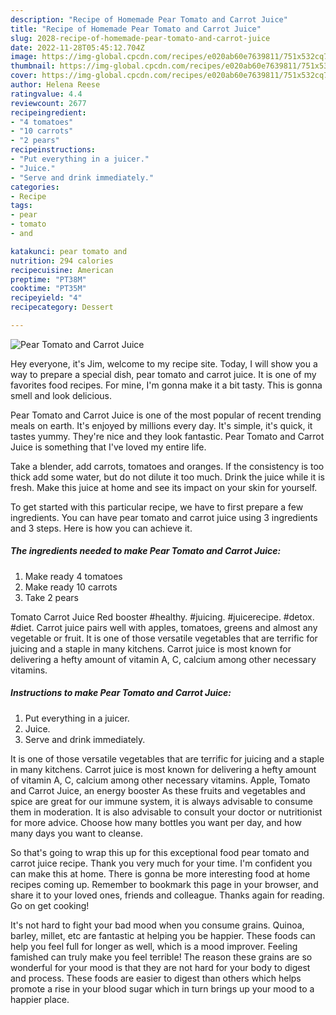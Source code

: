 ```yaml
---
description: "Recipe of Homemade Pear Tomato and Carrot Juice"
title: "Recipe of Homemade Pear Tomato and Carrot Juice"
slug: 2028-recipe-of-homemade-pear-tomato-and-carrot-juice
date: 2022-11-28T05:45:12.704Z
image: https://img-global.cpcdn.com/recipes/e020ab60e7639811/751x532cq70/pear-tomato-and-carrot-juice-recipe-main-photo.jpg
thumbnail: https://img-global.cpcdn.com/recipes/e020ab60e7639811/751x532cq70/pear-tomato-and-carrot-juice-recipe-main-photo.jpg
cover: https://img-global.cpcdn.com/recipes/e020ab60e7639811/751x532cq70/pear-tomato-and-carrot-juice-recipe-main-photo.jpg
author: Helena Reese
ratingvalue: 4.4
reviewcount: 2677
recipeingredient:
- "4 tomatoes"
- "10 carrots"
- "2 pears"
recipeinstructions:
- "Put everything in a juicer."
- "Juice."
- "Serve and drink immediately."
categories:
- Recipe
tags:
- pear
- tomato
- and

katakunci: pear tomato and 
nutrition: 294 calories
recipecuisine: American
preptime: "PT38M"
cooktime: "PT35M"
recipeyield: "4"
recipecategory: Dessert

---
```



![Pear Tomato and Carrot Juice](https://img-global.cpcdn.com/recipes/e020ab60e7639811/751x532cq70/pear-tomato-and-carrot-juice-recipe-main-photo.jpg)

Hey everyone, it's Jim, welcome to my recipe site. Today, I will show you a way to prepare a special dish, pear tomato and carrot juice. It is one of my favorites food recipes. For mine, I'm gonna make it a bit tasty. This is gonna smell and look delicious.

Pear Tomato and Carrot Juice is one of the most popular of recent trending meals on earth. It's enjoyed by millions every day. It's simple, it's quick, it tastes yummy. They're nice and they look fantastic. Pear Tomato and Carrot Juice is something that I've loved my entire life.

Take a blender, add carrots, tomatoes and oranges. If the consistency is too thick add some water, but do not dilute it too much. Drink the juice while it is fresh. Make this juice at home and see its impact on your skin for yourself.


To get started with this particular recipe, we have to first prepare a few ingredients. You can have pear tomato and carrot juice using 3 ingredients and 3 steps. Here is how you can achieve it.

<!--inarticleads1-->

##### The ingredients needed to make Pear Tomato and Carrot Juice:

1. Make ready 4 tomatoes
1. Make ready 10 carrots
1. Take 2 pears


Tomato Carrot Juice Red booster #healthy. #juicing. #juicerecipe. #detox. #diet. Carrot juice pairs well with apples, tomatoes, greens and almost any vegetable or fruit. It is one of those versatile vegetables that are terrific for juicing and a staple in many kitchens. Carrot juice is most known for delivering a hefty amount of vitamin A, C, calcium among other necessary vitamins. 

<!--inarticleads2-->

##### Instructions to make Pear Tomato and Carrot Juice:

1. Put everything in a juicer.
1. Juice.
1. Serve and drink immediately.


It is one of those versatile vegetables that are terrific for juicing and a staple in many kitchens. Carrot juice is most known for delivering a hefty amount of vitamin A, C, calcium among other necessary vitamins. Apple, Tomato and Carrot Juice, an energy booster As these fruits and vegetables and spice are great for our immune system, it is always advisable to consume them in moderation. It is also advisable to consult your doctor or nutritionist for more advice. Choose how many bottles you want per day, and how many days you want to cleanse. 

So that's going to wrap this up for this exceptional food pear tomato and carrot juice recipe. Thank you very much for your time. I'm confident you can make this at home. There is gonna be more interesting food at home recipes coming up. Remember to bookmark this page in your browser, and share it to your loved ones, friends and colleague. Thanks again for reading. Go on get cooking!

It's not hard to fight your bad mood when you consume grains. Quinoa, barley, millet, etc are fantastic at helping you be happier. These foods can help you feel full for longer as well, which is a mood improver. Feeling famished can truly make you feel terrible! The reason these grains are so wonderful for your mood is that they are not hard for your body to digest and process. These foods are easier to digest than others which helps promote a rise in your blood sugar which in turn brings up your mood to a happier place.
